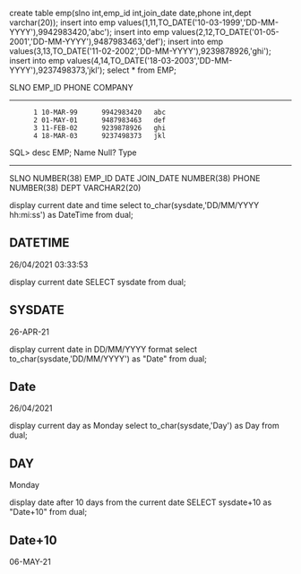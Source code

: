 
create table emp(slno int,emp_id int,join_date date,phone int,dept varchar(20));
insert into emp values(1,11,TO_DATE('10-03-1999','DD-MM-YYYY'),9942983420,'abc');
insert into emp values(2,12,TO_DATE('01-05-2001','DD-MM-YYYY'),9487983463,'def');
insert into emp values(3,13,TO_DATE('11-02-2002','DD-MM-YYYY'),9239878926,'ghi');
insert into emp values(4,14,TO_DATE('18-03-2003','DD-MM-YYYY'),9237498373,'jkl');
select * from EMP;

SLNO EMP_ID      PHONE       COMPANY
------------ ---------    ----------      --------------------
          1 10-MAR-99      9942983420   abc
          2 01-MAY-01      9487983463   def
          3 11-FEB-02      9239878926   ghi
          4 18-MAR-03      9237498373   jkl
         

SQL> desc EMP;
 Name                                      Null?    Type
 ----------------------------------------- -------- ----------------------------
SLNO                                                NUMBER(38)
EMP_ID                                              DATE
JOIN_DATE                                           NUMBER(38)
PHONE                                               NUMBER(38)
DEPT                                                VARCHAR2(20)

 display current date and time
  select to_char(sysdate,'DD/MM/YYYY hh:mi:ss') as DateTime from dual;

DATETIME
-------------------
26/04/2021 03:33:53

 display current date
SELECT sysdate from dual;

SYSDATE
---------
26-APR-21

display current date in DD/MM/YYYY format
select to_char(sysdate,'DD/MM/YYYY') as "Date" from dual;

Date
----------
26/04/2021

display current day as Monday
select to_char(sysdate,'Day') as Day from dual;

DAY
------------------------------------
Monday


display date after 10 days from the current date
 SELECT sysdate+10 as "Date+10" from dual;

Date+10
---------
06-MAY-21
